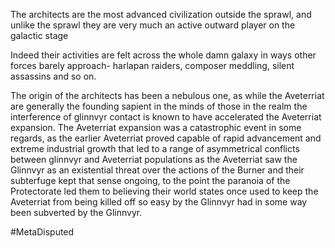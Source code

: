 
The architects are the most advanced civilization outside the sprawl, and unlike the sprawl they are very much an active outward player on the galactic stage

Indeed their activities are felt across the whole damn galaxy in ways other forces barely approach- harlapan raiders, composer meddling, silent assassins and so on.

The origin of the architects has been a nebulous one, as while the Aveterriat are generally the founding sapient in the minds of those in the realm the interference of glinnvyr contact is known to have accelerated the Aveterriat expansion. The Aveterriat expansion was a catastrophic event in some regards, as the earlier Aveterriat proved capable of rapid advancement and extreme industrial growth that led to a range of asymmetrical conflicts between glinnvyr and Aveterriat populations as the Aveterriat saw the Glinnvyr as an existential threat over the actions of the Burner and their subterfuge kept that sense ongoing, to the point the paranoia of the Protectorate led them to believing their world states once used to keep the Aveterriat from being killed off so easy by the Glinnvyr had in some way been subverted by the Glinnvyr.

#MetaDisputed
